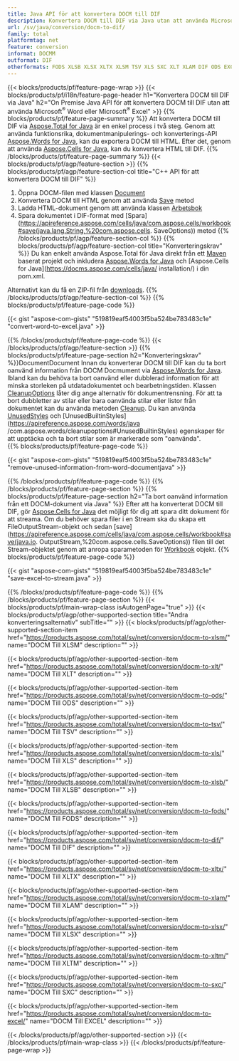 ```yaml
---
title: Java API för att konvertera DOCM till DIF
description: Konvertera DOCM till DIF via Java utan att använda Microsoft Word eller Microsoft Excel
url: /sv/java/conversion/docm-to-dif/
family: total
platformtag: net
feature: conversion
informat: DOCMM
outformat: DIF
otherformats: FODS XLSB XLSX XLTX XLSM TSV XLS SXC XLT XLAM DIF ODS EXCEL XLTM
---
```

{{< blocks/products/pf/feature-page-wrap >}}
{{< blocks/products/pf/i18n/feature-page-header h1="Konvertera DOCM till DIF via Java" h2="On Premise Java API för att konvertera DOCM till DIF utan att använda Microsoft<sup>&reg;</sup> Word eller Microsoft<sup>&reg;</sup> Excel" >}}
{{% blocks/products/pf/feature-page-summary %}}
Att konvertera DOCM till DIF via [Aspose.Total for Java](https://products.aspose.com/total/java/) är en enkel process i två steg. Genom att använda funktionsrika, dokumentmanipulerings- och konverterings-API [Aspose.Words for Java](https://products.aspose.com/words/java/), kan du exportera DOCM till HTML. Efter det, genom att använda [Aspose.Cells for Java](https://products.aspose.com/cells/java/), kan du konvertera HTML till DIF.
{{% /blocks/products/pf/feature-page-summary  %}}
{{< blocks/products/pf/agp/feature-section >}}
{{% blocks/products/pf/agp/feature-section-col title="C++ API för att konvertera DOCM till DIF" %}}
1. Öppna DOCM-filen med klassen [Document](https://apireference.aspose.com/words/java/com.aspose.words/Document)
2. Konvertera DOCM till HTML genom att använda [Save](https://apireference.aspose.com/words/java/com.aspose.words/Document#save(java.lang.String,com.aspose.words.SaveOptions) ) metod
3. Ladda HTML-dokument genom att använda klassen [Arbetsbok](https://apireference.aspose.com/cells/java/com.aspose.cells/Workbook)
4. Spara dokumentet i DIF-format med [Spara](https://apireference.aspose.com/cells/java/com.aspose.cells/workbook#save(java.lang.String,%20com.aspose.cells. SaveOptions)) metod
{{% /blocks/products/pf/agp/feature-section-col %}}
{{% blocks/products/pf/agp/feature-section-col title="Konverteringskrav" %}}
Du kan enkelt använda Aspose.Total för Java direkt från ett [Maven](https://repository.aspose.com/webapp/#/artifacts/browse/tree/General/repo/com/aspose/aspose-total) baserat projekt och inkludera [Aspose.Words for Java](https://docms.aspose.com/words/java/installation/) och [Aspose.Cells for Java](https://docms.aspose.com/cells/java/ installation/) i din pom.xml.

Alternativt kan du få en ZIP-fil från [downloads](https://downloads.aspose.com/total/java).
{{% /blocks/products/pf/agp/feature-section-col %}}
{{% blocks/products/pf/feature-page-code %}}

{{< gist "aspose-com-gists" "519819eaf54003f5ba524be783483c1e" "convert-word-to-excel.java" >}}


{{% /blocks/products/pf/feature-page-code %}}
{{< /blocks/products/pf/agp/feature-section >}}
{{% blocks/products/pf/feature-page-section  h2="Konverteringskrav" %}}DocumentDocument
Innan du konverterar DOCM till DIF kan du ta bort oanvänd information från DOCM Docmument via [Aspose.Words for Java](https://products.aspose.com/words/java/). Ibland kan du behöva ta bort oanvänd eller dubblerad information för att minska storleken på utdatadokumentet och bearbetningstiden. Klassen [CleanupOptions](https://apireference.aspose.com/words/java/com.aspose.words/CleanupOptions) låter dig ange alternativ för dokumentrensning. För att ta bort dubbletter av stilar eller bara oanvända stilar eller listor från dokumentet kan du använda metoden [Cleanup](https://apireference.aspose.com/words/java/com.aspose.words/Docmument#cleanup()). Du kan använda [UnusedStyles](https://apireference.aspose.com/words/java/com.aspose.words/cleanupoptions#UnusedStyles) och [UnusedBuiltinStyles](https://apireference.aspose.com/words/java /com.aspose.words/cleanupoptions#UnusedBuiltinStyles) egenskaper för att upptäcka och ta bort stilar som är markerade som "oanvända".  
{{% blocks/products/pf/feature-page-code %}}

{{< gist "aspose-com-gists" "519819eaf54003f5ba524be783483c1e" "remove-unused-information-from-word-documentjava" >}}

{{% /blocks/products/pf/feature-page-code  %}}
{{% /blocks/products/pf/feature-page-section %}}
{{% blocks/products/pf/feature-page-section  h2="Ta bort oanvänd information från ett DOCM-dokument via Java" %}}
Efter att ha konverterat DOCM till DIF, gör [Aspose.Cells for Java](https://products.aspose.com/cells/java/) det möjligt för dig att spara ditt dokument för att streama. Om du behöver spara filer i en Stream ska du skapa ett FileOutputStream-objekt och sedan [save](https://apireference.aspose.com/cells/java/com.aspose.cells/workbook#save(java.io. OutputStream,%20com.aspose.cells.SaveOptions)) filen till det Stream-objektet genom att anropa sparametoden för [Workbook](https://apireference.aspose.com/cells/java/com.aspose.cells/Workbook) objekt. 
{{% blocks/products/pf/feature-page-code %}}

{{< gist "aspose-com-gists" "519819eaf54003f5ba524be783483c1e" "save-excel-to-stream.java" >}}

{{% /blocks/products/pf/feature-page-code  %}}
{{% /blocks/products/pf/feature-page-section %}}
{{< blocks/products/pf/main-wrap-class isAutogenPage="true" >}}
{{< blocks/products/pf/agp/other-supported-section title="Andra konverteringsalternativ" subTitle="" >}}
{{< blocks/products/pf/agp/other-supported-section-item href="https://products.aspose.com/total/sv/net/conversion/docm-to-xlsm/" name="DOCM Till XLSM" description="" >}}

{{< blocks/products/pf/agp/other-supported-section-item href="https://products.aspose.com/total/sv/net/conversion/docm-to-xlt/" name="DOCM Till XLT" description="" >}}

{{< blocks/products/pf/agp/other-supported-section-item href="https://products.aspose.com/total/sv/net/conversion/docm-to-ods/" name="DOCM Till ODS" description="" >}}

{{< blocks/products/pf/agp/other-supported-section-item href="https://products.aspose.com/total/sv/net/conversion/docm-to-tsv/" name="DOCM Till TSV" description="" >}}

{{< blocks/products/pf/agp/other-supported-section-item href="https://products.aspose.com/total/sv/net/conversion/docm-to-xls/" name="DOCM Till XLS" description="" >}}

{{< blocks/products/pf/agp/other-supported-section-item href="https://products.aspose.com/total/sv/net/conversion/docm-to-xlsb/" name="DOCM Till XLSB" description="" >}}

{{< blocks/products/pf/agp/other-supported-section-item href="https://products.aspose.com/total/sv/net/conversion/docm-to-fods/" name="DOCM Till FODS" description="" >}}

{{< blocks/products/pf/agp/other-supported-section-item href="https://products.aspose.com/total/sv/net/conversion/docm-to-dif/" name="DOCM Till DIF" description="" >}}

{{< blocks/products/pf/agp/other-supported-section-item href="https://products.aspose.com/total/sv/net/conversion/docm-to-xltx/" name="DOCM Till XLTX" description="" >}}

{{< blocks/products/pf/agp/other-supported-section-item href="https://products.aspose.com/total/sv/net/conversion/docm-to-xlam/" name="DOCM Till XLAM" description="" >}}

{{< blocks/products/pf/agp/other-supported-section-item href="https://products.aspose.com/total/sv/net/conversion/docm-to-xlsx/" name="DOCM Till XLSX" description="" >}}

{{< blocks/products/pf/agp/other-supported-section-item href="https://products.aspose.com/total/sv/net/conversion/docm-to-xltm/" name="DOCM Till XLTM" description="" >}}

{{< blocks/products/pf/agp/other-supported-section-item href="https://products.aspose.com/total/sv/net/conversion/docm-to-sxc/" name="DOCM Till SXC" description="" >}}

{{< blocks/products/pf/agp/other-supported-section-item href="https://products.aspose.com/total/sv/net/conversion/docm-to-excel/" name="DOCM Till EXCEL" description="" >}}


{{< /blocks/products/pf/agp/other-supported-section >}}
{{< /blocks/products/pf/main-wrap-class >}}
{{< /blocks/products/pf/feature-page-wrap >}}